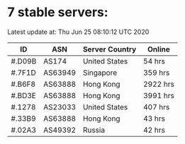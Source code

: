 # 7 stable servers:

Latest update at: Thu Jun 25 08:10:12 UTC 2020

| ID | ASN | Server Country | Online |
| -- | --- | -------------- | ------ |
| #.D09B | AS174 | United States | 54 hrs |
| #.7F1D | AS63949 | Singapore | 359 hrs |
| #.B6F8 | AS63888 | Hong Kong | 2922 hrs |
| #.BD3E | AS63888 | Hong Kong | 3991 hrs |
| #.1278 | AS23033 | United States | 407 hrs |
| #.33B9 | AS63888 | Hong Kong | 43 hrs |
| #.02A3 | AS49392 | Russia | 42 hrs |

